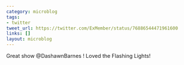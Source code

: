 ```yaml
---
category: microblog
tags:
- twitter
tweet_url: https://twitter.com/ExMember/status/76886544471961600
links: []
layout: microblog
---
```

Great show @DashawnBarnes ! Loved the Flashing Lights!
